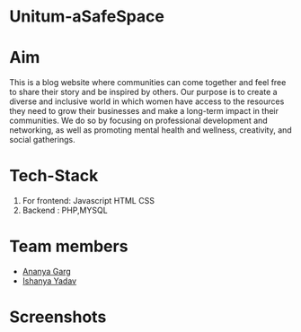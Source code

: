 # Unitum-aSafeSpace

# Aim
This is a blog website where communities can come together and feel free to share their story and be inspired by others. Our purpose is to create a diverse and inclusive world in which women have access to the resources they need to grow their businesses and make a long-term impact in their communities.
We do so by focusing on professional development and networking, as well as promoting mental health and wellness, creativity, and social gatherings.

# Tech-Stack

1. For frontend: Javascript
                  HTML
                  CSS
2. Backend : PHP,MYSQL

# Team members

- [Ananya Garg](https://github.com/ananya-codes)
- [Ishanya Yadav](https://github.com/aynahsi)

# Screenshots

